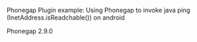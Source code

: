 Phonegap Plugin example:
	Using Phonegap to invoke java ping (InetAddress.isReadchable()) on android

Phonegap 2.9.0
